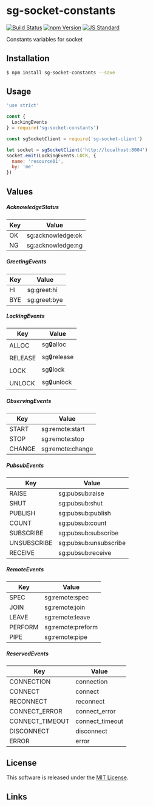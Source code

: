 sg-socket-constants
==========

<!---
This file is generated by ape-tmpl. Do not update manually.
--->

<!-- Badge Start -->
<a name="badges"></a>

[![Build Status][bd_travis_com_shield_url]][bd_travis_com_url]
[![npm Version][bd_npm_shield_url]][bd_npm_url]
[![JS Standard][bd_standard_shield_url]][bd_standard_url]

[bd_repo_url]: https://github.com/realglobe-Inc/sg-socket-constants
[bd_travis_url]: http://travis-ci.org/realglobe-Inc/sg-socket-constants
[bd_travis_shield_url]: http://img.shields.io/travis/realglobe-Inc/sg-socket-constants.svg?style=flat
[bd_travis_com_url]: http://travis-ci.com/realglobe-Inc/sg-socket-constants
[bd_travis_com_shield_url]: https://api.travis-ci.com/realglobe-Inc/sg-socket-constants.svg?token=aeFzCpBZebyaRijpCFmm
[bd_license_url]: https://github.com/realglobe-Inc/sg-socket-constants/blob/master/LICENSE
[bd_codeclimate_url]: http://codeclimate.com/github/realglobe-Inc/sg-socket-constants
[bd_codeclimate_shield_url]: http://img.shields.io/codeclimate/github/realglobe-Inc/sg-socket-constants.svg?style=flat
[bd_codeclimate_coverage_shield_url]: http://img.shields.io/codeclimate/coverage/github/realglobe-Inc/sg-socket-constants.svg?style=flat
[bd_gemnasium_url]: https://gemnasium.com/realglobe-Inc/sg-socket-constants
[bd_gemnasium_shield_url]: https://gemnasium.com/realglobe-Inc/sg-socket-constants.svg
[bd_npm_url]: http://www.npmjs.org/package/sg-socket-constants
[bd_npm_shield_url]: http://img.shields.io/npm/v/sg-socket-constants.svg?style=flat
[bd_standard_url]: http://standardjs.com/
[bd_standard_shield_url]: https://img.shields.io/badge/code%20style-standard-brightgreen.svg

<!-- Badge End -->


<!-- Description Start -->
<a name="description"></a>

Constants variables for socket

<!-- Description End -->


<!-- Overview Start -->
<a name="overview"></a>



<!-- Overview End -->


<!-- Sections Start -->
<a name="sections"></a>

<!-- Section from "doc/guides/01.Installation.md.hbs" Start -->

<a name="section-doc-guides-01-installation-md"></a>

Installation
-----

```bash
$ npm install sg-socket-constants --save
```


<!-- Section from "doc/guides/01.Installation.md.hbs" End -->

<!-- Section from "doc/guides/02.Usage.md.hbs" Start -->

<a name="section-doc-guides-02-usage-md"></a>

Usage
---------

```javascript
'use strict'

const {
  LockingEvents
} = require('sg-socket-constants')

const sgSocketClient = require('sg-socket-client')

let socket = sgSocketClient('http://localhost:8004')
socket.emit(LockingEvents.LOCK, {
  name: 'resource01',
  by: 'me'
})

```


<!-- Section from "doc/guides/02.Usage.md.hbs" End -->

<!-- Section from "doc/guides/03.Values.md.hbs" Start -->

<a name="section-doc-guides-03-values-md"></a>

Values
------

##### AcknowledgeStatus

| Key | Value |
| --- | ---- |
| OK | sg:acknowledge:ok |
| NG | sg:acknowledge:ng |


##### GreetingEvents

| Key | Value |
| --- | ---- |
| HI | sg:greet:hi |
| BYE | sg:greet:bye |


##### LockingEvents

| Key | Value |
| --- | ---- |
| ALLOC | sg:lock:alloc |
| RELEASE | sg:lock:release |
| LOCK | sg:lock:lock |
| UNLOCK | sg:lock:unlock |


##### ObservingEvents

| Key | Value |
| --- | ---- |
| START | sg:remote:start |
| STOP | sg:remote:stop |
| CHANGE | sg:remote:change |


##### PubsubEvents

| Key | Value |
| --- | ---- |
| RAISE | sg:pubsub:raise |
| SHUT | sg:pubsub:shut |
| PUBLISH | sg:pubsub:publish |
| COUNT | sg:pubsub:count |
| SUBSCRIBE | sg:pubsub:subscribe |
| UNSUBSCRIBE | sg:pubsub:unsubscribe |
| RECEIVE | sg:pubsub:receive |


##### RemoteEvents

| Key | Value |
| --- | ---- |
| SPEC | sg:remote:spec |
| JOIN | sg:remote:join |
| LEAVE | sg:remote:leave |
| PERFORM | sg:remote:preform |
| PIPE | sg:remote:pipe |


##### ReservedEvents

| Key | Value |
| --- | ---- |
| CONNECTION | connection |
| CONNECT | connect |
| RECONNECT | reconnect |
| CONNECT_ERROR | connect_error |
| CONNECT_TIMEOUT | connect_timeout |
| DISCONNECT | disconnect |
| ERROR | error |




<!-- Section from "doc/guides/03.Values.md.hbs" End -->


<!-- Sections Start -->


<!-- LICENSE Start -->
<a name="license"></a>

License
-------
This software is released under the [MIT License](https://github.com/realglobe-Inc/sg-socket-constants/blob/master/LICENSE).

<!-- LICENSE End -->


<!-- Links Start -->
<a name="links"></a>

Links
------



<!-- Links End -->
